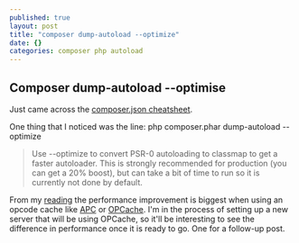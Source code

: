 ```yaml
---
published: true
layout: post
title: "composer dump-autoload --optimize"
date: {}
categories: composer php autoload
---
```


## Composer dump-autoload --optimise

Just came across the [composer.json cheatsheet](http://composer.json.jolicode.com/).

One thing that I noticed was the line:
	php composer.phar dump-autoload --optimize

> Use --optimize to convert PSR-0 autoloading to classmap to get a faster autoloader. This is strongly recommended for production (you can get a 20% boost), but can take a bit of time to run so it is currently not done by default.

From my [reading](http://mwop.net/blog/245-Autoloading-Benchmarks.html) the performance improvement is biggest when using an opcode cache like [APC](http://www.php.net/manual/en/book.apc.php) or [OPCache](http://www.php.net/manual/en/book.opcache.php). I'm in the process of setting up a new server that will be using OPCache, so it'll be interesting to see the difference in performance once it is ready to go. One for a follow-up post.